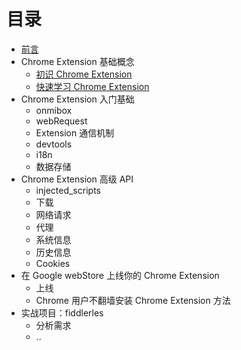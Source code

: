 # 目录

* [前言](../README.md)
* Chrome Extension 基础概念
  * [初识 Chrome Extension](./overview/index.md)
  * [快速学习 Chrome Extension](./overview/quickstart.md)
* Chrome Extension 入门基础
  * onmibox
  * webRequest
  * Extension 通信机制
  * devtools
  * i18n
  * 数据存储
* Chrome Extension 高级 API
  * injected_scripts
  * 下载
  * 网络请求
  * 代理
  * 系统信息
  * 历史信息
  * Cookies
* 在 Google webStore 上线你的 Chrome Extension
  * 上线
  * Chrome 用户不翻墙安装 Chrome Extension 方法
* 实战项目：fiddlerles
  * 分析需求
  * ..


